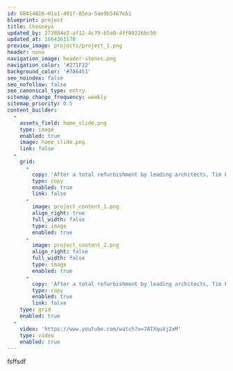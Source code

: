 ```yaml
---
id: 68414816-01a1-491f-85ea-5ae9b5467e51
blueprint: project
title: Chesneys
updated_by: 273884e2-af12-4c79-b5a0-4ff09226bc50
updated_at: 1664361170
preview_image: projects/project_1.png
header: none
navigation_image: header-stones.png
navigation_color: '#271F22'
background_color: '#7A6451'
seo_noindex: false
seo_nofollow: false
seo_canonical_type: entry
sitemap_change_frequency: weekly
sitemap_priority: 0.5
content_builder:
  -
    assets_field: home_slide.png
    type: image
    enabled: true
    image: home_slide.png
    link: false
  -
    grid:
      -
        copy: 'After a total refurbishment by leading architects, Tim Flynn architects, this 8-storey town house is arguably one of London’s finest residences. British stone was used throughout the house including each step and rise of the 169 step circular staircase. The main bathroom used the very rare Ball Eye Blue creating a sublime and restful space, whilst another had a basin carved from a solid block of Ashburton which was offset by a complementary stone floor and wall panels.'
        type: copy
        enabled: true
        link: false
      -
        image: project_content_1.png
        align_right: true
        full_width: false
        type: image
        enabled: true
      -
        image: project_content_2.png
        align_right: false
        full_width: false
        type: image
        enabled: true
      -
        copy: 'After a total refurbishment by leading architects, Tim Flynn architects, this 8-storey town house is arguably one of London’s finest residences. British stone was used throughout the house including each step and rise of the 169 step circular staircase. The main bathroom used the very rare Ball Eye Blue creating a sublime and restful space, whilst another had a basin carved from a solid block of Ashburton which was offset by a complementary stone floor and wall panels.'
        type: copy
        enabled: true
        link: false
    type: grid
    enabled: true
  -
    video: 'https://www.youtube.com/watch?v=7ATXquXj2xM'
    type: video
    enabled: true
---
```

fsffsdf

